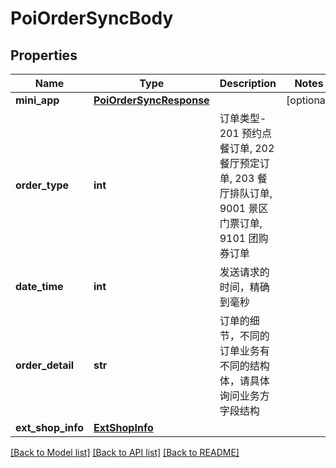 # PoiOrderSyncBody

## Properties
Name | Type | Description | Notes
------------ | ------------- | ------------- | -------------
**mini_app** | [**PoiOrderSyncResponse**](PoiOrderSyncResponse.md) |  | [optional] 
**order_type** | **int** | 订单类型- 201 预约点餐订单, 202 餐厅预定订单, 203 餐厅排队订单, 9001 景区门票订单, 9101 团购券订单 | 
**date_time** | **int** | 发送请求的时间，精确到毫秒 | 
**order_detail** | **str** | 订单的细节，不同的订单业务有不同的结构体，请具体询问业务方字段结构 | 
**ext_shop_info** | [**ExtShopInfo**](ExtShopInfo.md) |  | 

[[Back to Model list]](../README.md#documentation-for-models) [[Back to API list]](../README.md#documentation-for-api-endpoints) [[Back to README]](../README.md)

